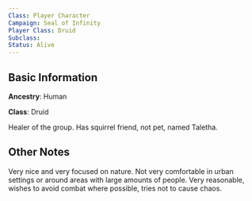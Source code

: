 ```yaml
---
Class: Player Character
Campaign: Seal of Infinity
Player Class: Druid
Subclass: 
Status: Alive
---
```

## Basic Information

**Ancestry**: Human

**Class**: Druid

Healer of the group. Has squirrel friend, not pet, named Taletha.
## Other Notes

Very nice and very focused on nature. Not very comfortable in urban settings or around areas with large amounts of people. Very reasonable, wishes to avoid combat where possible, tries not to cause chaos.